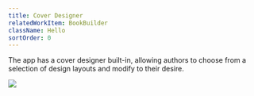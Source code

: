 ```yaml
---
title: Cover Designer
relatedWorkItem: BookBuilder
className: Hello
sortOrder: 0
---
```


The app has a cover designer built-in, allowing authors to choose from a selection of design layouts and modify to their desire.

![](/img/work/BookBuilder__App--Cover.jpg)

